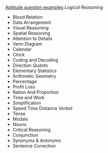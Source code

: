 [Aptitude question examples](https://www.indiabix.com/aptitude/time-and-work/)
*Logical Reasoning*
- Blood Relation
- Data Arrangement
- Visual Reasoning
- Spatial Reasoning
- Attention to Details
- Venn Diagram
- Calendar
- Clock
- Coding and Decoding 
- Direction
*Quants*
- Elementary Statistics
- Arithmetic Geometry
- Percentage 
- Profit Loss
- Ration And Proportion
- Time and Work
- Simplification
- Speed Time Distance
*Verbal*
- Tense
- Modals
- Nouns
- Critical Reasoning
- Conjunction
- Synonyms & Antonyms
- Sentence Correction
